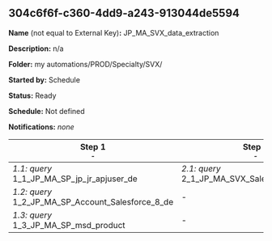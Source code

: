 ## 304c6f6f-c360-4dd9-a243-913044de5594

**Name** (not equal to External Key)**:** JP_MA_SVX_data_extraction

**Description:** n/a

**Folder:** my automations/PROD/Specialty/SVX/

**Started by:** Schedule

**Status:** Ready

**Schedule:** Not defined

**Notifications:** _none_


| Step 1<br>_<small>-</small>_ | Step 2<br>_<small>-</small>_ | Step 3<br>_<small>-</small>_ | Step 4<br>_<small>-</small>_ | Step 5<br>_<small>-</small>_ | Step 6<br>_<small>-</small>_ | Step 7<br>_<small>-</small>_ |
| --- | --- | --- | --- | --- | --- | --- |
| _1.1: query_<br>1_1_JP_MA_SP_jp_jr_apjuser_de | _2.1: query_<br>2_1_JP_MA_SVX_SalesforceId_MDMID | _3.1: query_<br>3_1_JP_MA_SVX_SendTargetList | _4.1: query_<br>4_1_JP_MA_SVX_recipient_temp | _5.1: query_<br>4_2_JP_MA_SVX_recipient_temp2 | _6.1: query_<br>5_1_JP_MA_SVX_recipient | _7.1: query_<br>JP_MA_SVX_recipient2_reference |
| _1.2: query_<br>1_2_JP_MA_SP_Account_Salesforce_8_de | - | - | - | - | _6.2: query_<br>5_2_JP_MA_SVX_recipient2 | - |
| _1.3: query_<br>1_3_JP_MA_SP_msd_product | - | - | - | - | - | - |
